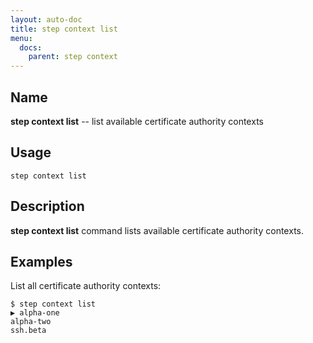 ```yaml
---
layout: auto-doc
title: step context list
menu:
  docs:
    parent: step context
---
```


## Name
**step context list** -- list available certificate authority contexts

## Usage

```raw
step context list
```

## Description

**step context list** command lists available certificate authority contexts.

## Examples

List all certificate authority contexts:
```shell
$ step context list
▶ alpha-one
alpha-two
ssh.beta
```
